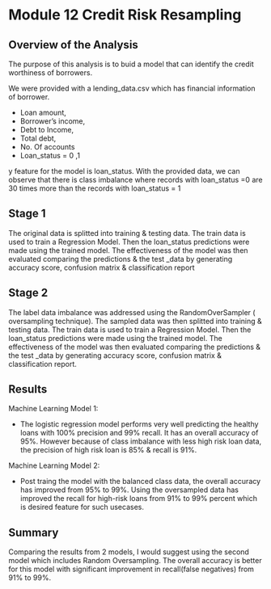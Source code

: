 # Module 12 Credit Risk Resampling

## Overview of the Analysis

The purpose of this analysis is to buid a model that can identify the credit worthiness of borrowers.

We were provided with a lending_data.csv which has financial information of borrower. 
* Loan amount, 
* Borrower’s income, 
* Debt to Income, 
* Total debt,
* No. Of accounts
* Loan_status = 0 ,1 

y feature for the model is loan_status. With the provided data, we can observe that there is class imbalance where records with loan_status =0 are 30 times more than the records with loan_status = 1

## Stage 1
The original data is splitted into training & testing data. The train data is used to train a Regression Model. Then the loan_status predictions were made using the trained model. The effectiveness of the model was then evaluated comparing the predictions & the test _data by generating accuracy score, confusion matrix & classification report

## Stage 2

The label data imbalance was addressed using the RandomOverSampler ( oversampling technique). The sampled data was then splitted into training & testing data. The  train data is used to train a Regression Model. Then the loan_status predictions were made using the trained model. The effectiveness of the model was then evaluated comparing the predictions & the test _data by generating accuracy score, confusion matrix & classification report.

## Results


Machine Learning Model 1:
  * The logistic regression model performs very well predicting the healthy loans with 100% precision and 99% recall. It has an overall accuracy of 95%. However because of class imbalance with less high risk loan data, the precision of high risk loan is 85% & recall is 91%.




Machine Learning Model 2:
  * Post traing the model with the balanced class data, the overall accuracy has improved from 95% to 99%. Using the oversampled data has improved the recall for high-risk loans from 91% to 99% percent which is desired feature for such usecases.


## Summary

Comparing the results from 2 models, I would suggest using the second model which includes Random Oversampling. The overall accuracy is better for this model  with significant improvement in recall(false negatives) from 91% to 99%.

